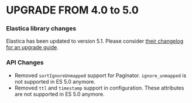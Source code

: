 UPGRADE FROM 4.0 to 5.0
=======================

### Elastica library changes
Elastica has been updated to version 5.1. Please consider [their changelog for an upgrade guide](https://github.com/ruflin/Elastica/blob/master/CHANGELOG.md#510).

### API Changes
  * Removed `sortIgnoreUnmapped` support for Paginator. `ignore_unmapped` is not supported in ES 5.0 anymore.
  * Removed `ttl` and `timestamp` support in configuration. These attributes are not supported in ES 5.0 anymore.
